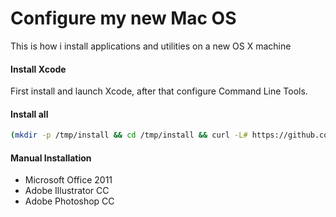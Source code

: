 # Configure my new Mac OS
This is how i install applications and utilities on a new OS X machine

#### Install Xcode
First install and launch Xcode, after that configure Command Line Tools.

#### Install all
```bash
(mkdir -p /tmp/install && cd /tmp/install && curl -L# https://github.com/abachar/home/archive/master.zip | tar zx --strip 1 && sh ./install.sh)
```

#### Manual Installation

* Microsoft Office 2011
* Adobe Illustrator CC
* Adobe Photoshop CC
